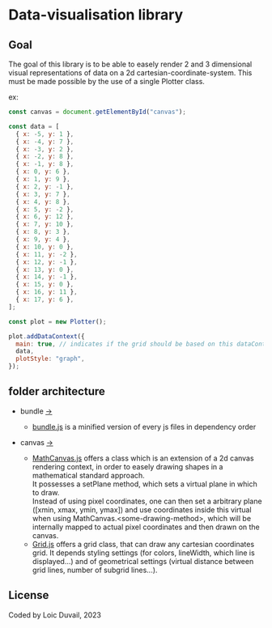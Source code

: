 # Data-visualisation library

## Goal

The goal of this library is to be able to easely render 2 and 3 dimensional visual representations of data on a 2d cartesian-coordinate-system.
This must be made possible by the use of a single Plotter class.

ex:

```javascript
const canvas = document.getElementById("canvas");

const data = [
  { x: -5, y: 1 },
  { x: -4, y: 7 },
  { x: -3, y: 2 },
  { x: -2, y: 8 },
  { x: -1, y: 8 },
  { x: 0, y: 6 },
  { x: 1, y: 9 },
  { x: 2, y: -1 },
  { x: 3, y: 7 },
  { x: 4, y: 8 },
  { x: 5, y: -2 },
  { x: 6, y: 12 },
  { x: 7, y: 10 },
  { x: 8, y: 3 },
  { x: 9, y: 4 },
  { x: 10, y: 0 },
  { x: 11, y: -2 },
  { x: 12, y: -1 },
  { x: 13, y: 0 },
  { x: 14, y: -1 },
  { x: 15, y: 0 },
  { x: 16, y: 11 },
  { x: 17, y: 6 },
];

const plot = new Plotter();

plot.addDataContext({
  main: true, // indicates if the grid should be based on this dataContext
  data,
  plotStyle: "graph",
});
```

## folder architecture

- bundle [->](src/bundle/)

  - [bundle.js](src/bundle/bundle.js) is a minified version of every js files in dependency order

- canvas [->](src/canvas)

  - [MathCanvas.js](src/canvas/MathCanvas.js) offers a class which is an extension of a 2d canvas rendering context, in order to easely drawing shapes in a mathematical standard approach.  
    It possesses a setPlane method, which sets a virtual plane in which to draw.  
     Instead of using pixel coordinates, one can then set a arbitrary plane (\[xmin, xmax, ymin, ymax\]) and use coordinates inside this virtual when using MathCanvas.&lt;some-drawing-method&gt;, which will be internally mapped to actual pixel coordinates and then drawn on the canvas.
  - [Grid.js](src/canvas/Grid.js) offers a grid class, that can draw any cartesian coordinates grid. It depends styling settings (for colors, lineWidth, which line is displayed...) and of geometrical settings (virtual distance between grid lines, number of subgrid lines...).

## License

Coded by Loic Duvail, 2023
